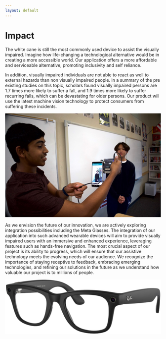 ```yaml
---
layout: default
---
```


# Impact

The white cane is still the most commonly used device to assist the visually impaired. Imagine how life-changing a technological alternative would be in creating a more accessible world. Our application offers a more affordable and serviceable alternative, promoting inclusivity and self reliance. 


In addition, visually impaired individuals are not able to react as well to external hazards than non visually impaired people. In a summary of the pre existing studies on this topic,  scholars found visually impaired persons are 1.7 times more likely to suffer a fall, and 1.9 times more likely to suffer recurring falls, which can be devastating for older persons. Our product will use the latest machine vision technology to protect consumers from suffering these incidents.

![QIDK Usage](Rachit_and_Ethan_QIDK.png)

As we envision the future of our innovation, we are actively exploring integration possibilities including the Meta Glasses. The integration of our application into such advanced wearable devices will aim to provide visually impaired users with an immersive and enhanced experience, leveraging features such as hands-free navigation. The most crucial aspect of our project is its ability to progress, which will ensure that our assistive technology meets the evolving needs of our audience. We recognize the importance of staying receptive to feedback, embracing emerging technologies, and refining our solutions in the future as we understand how valuable our project is to millions of people. 

![Meta Glasses](Meta_Glasses.png)
